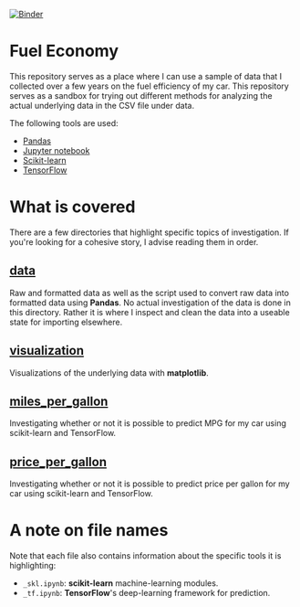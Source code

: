 [![Binder](https://mybinder.org/badge_logo.svg)](https://mybinder.org/v2/gh/Jvinniec/fuel_economy/master)

# Fuel Economy
This repository serves as a place where I can use a sample of data that I collected over a few years on the fuel efficiency of my car. This repository serves as a sandbox for trying out different methods for analyzing the actual underlying data in the CSV file under data.

The following tools are used:
* [Pandas](https://pandas.pydata.org/)
* [Jupyter notebook](https://jupyter.org/)
* [Scikit-learn](https://scikit-learn.org/stable/index.html)
* [TensorFlow](https://www.tensorflow.org/)

# What is covered
There are a few directories that highlight specific topics of investigation. If you're looking for a cohesive story, I advise reading them in order.

## [data](data/)
Raw and formatted data as well as the script used to convert raw data into formatted data using **Pandas**. No actual investigation of the data is done in this directory. Rather it is where I inspect and clean the data into a useable state for importing elsewhere.

## [visualization](visualization/)
Visualizations of the underlying data with **matplotlib**.

## [miles_per_gallon](miles_per_gallon/)
Investigating whether or not it is possible to predict MPG for my car using scikit-learn and TensorFlow.

## [price_per_gallon](price_per_gallon/)
Investigating whether or not it is possible to predict price per gallon for my car using scikit-learn and TensorFlow.

# A note on file names
Note that each file also contains information about the specific tools it is highlighting:

* `_skl.ipynb`: **scikit-learn** machine-learning modules.
* `_tf.ipynb`: **TensorFlow**'s deep-learning framework for prediction.
